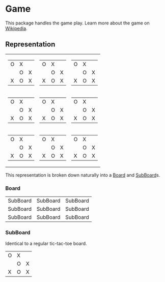 # Game
This package handles the game play. Learn more about the game on [Wikipedia](https://en.wikipedia.org/wiki/Ultimate_tic-tac-toe).

## Representation
<html lang="en">
<table>
<tr>
    <td><table>
<tr>
    <td>O</td>
    <td>X</td>
    <td></td>
</tr>
<tr>
    <td></td>
    <td>O</td>
    <td>X</td>
</tr>
<tr>
    <td>X</td>
    <td>O</td>
    <td>X</td>
</tr>
</table></td>
    <td><table>
<tr>
    <td>O</td>
    <td>X</td>
    <td></td>
</tr>
<tr>
    <td></td>
    <td>O</td>
    <td>X</td>
</tr>
<tr>
    <td>X</td>
    <td>O</td>
    <td>X</td>
</tr>
</table></td>
    <td><table>
<tr>
    <td>O</td>
    <td>X</td>
    <td></td>
</tr>
<tr>
    <td></td>
    <td>O</td>
    <td>X</td>
</tr>
<tr>
    <td>X</td>
    <td>O</td>
    <td>X</td>
</tr>
</table></td>
</tr>
<tr>
    <td><table>
<tr>
    <td>O</td>
    <td>X</td>
    <td></td>
</tr>
<tr>
    <td></td>
    <td>O</td>
    <td>X</td>
</tr>
<tr>
    <td>X</td>
    <td>O</td>
    <td>X</td>
</tr>
</table></td>
    <td><table>
<tr>
    <td>O</td>
    <td>X</td>
    <td></td>
</tr>
<tr>
    <td></td>
    <td>O</td>
    <td>X</td>
</tr>
<tr>
    <td>X</td>
    <td>O</td>
    <td>X</td>
</tr>
</table></td>
    <td><table>
<tr>
    <td>O</td>
    <td>X</td>
    <td></td>
</tr>
<tr>
    <td></td>
    <td>O</td>
    <td>X</td>
</tr>
<tr>
    <td>X</td>
    <td>O</td>
    <td>X</td>
</tr>
</table></td>
</tr>
<tr>
    <td><table>
<tr>
    <td>O</td>
    <td>X</td>
    <td></td>
</tr>
<tr>
    <td></td>
    <td>O</td>
    <td>X</td>
</tr>
<tr>
    <td>X</td>
    <td>O</td>
    <td>X</td>
</tr>
</table></td>
    <td><table>
<tr>
    <td>O</td>
    <td>X</td>
    <td></td>
</tr>
<tr>
    <td></td>
    <td>O</td>
    <td>X</td>
</tr>
<tr>
    <td>X</td>
    <td>O</td>
    <td>X</td>
</tr>
</table></td>
    <td><table>
<tr>
    <td>O</td>
    <td>X</td>
    <td></td>
</tr>
<tr>
    <td></td>
    <td>O</td>
    <td>X</td>
</tr>
<tr>
    <td>X</td>
    <td>O</td>
    <td>X</td>
</tr>
</table></td>
</tr>
</table>
</html>

This representation is broken down naturally into a [Board](board.py) and [SubBoard](subboard.py)s.


### Board
<html lang="en">
<table>
<tr>
    <td>SubBoard</td>
    <td>SubBoard</td>
    <td>SubBoard</td>
</tr>
<tr>
    <td>SubBoard</td>
    <td>SubBoard</td>
    <td>SubBoard</td>
</tr>
<tr>
    <td>SubBoard</td>
    <td>SubBoard</td>
    <td>SubBoard</td>
</tr>
</table>
</html>


### SubBoard
Identical to a regular tic-tac-toe board.
<html lang="en">
<table>
<tr>
    <td>O</td>
    <td>X</td>
    <td></td>
</tr>
<tr>
    <td></td>
    <td>O</td>
    <td>X</td>
</tr>
<tr>
    <td>X</td>
    <td>O</td>
    <td>X</td>
</tr>
</table>
</html>

